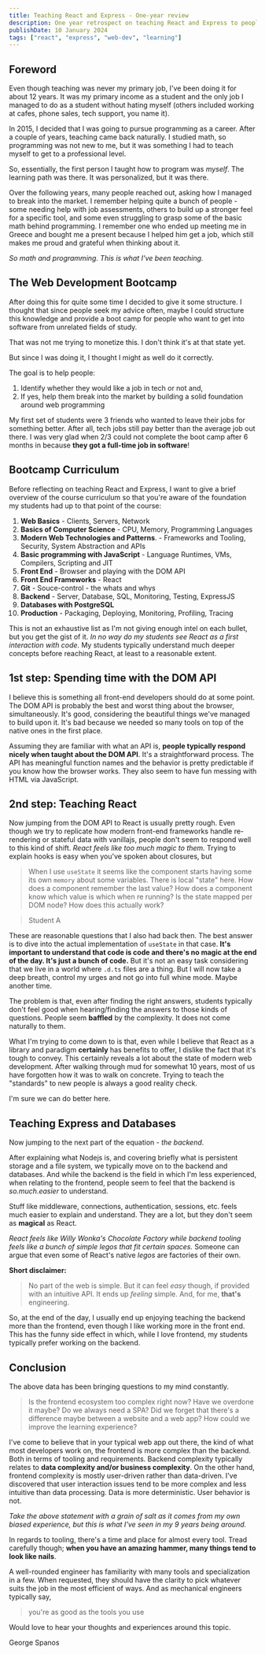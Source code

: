 ```yaml
---
title: Teaching React and Express - One-year review
description: One year retrospect on teaching React and Express to people with no programming background.
publishDate: 10 January 2024
tags: ["react", "express", "web-dev", "learning"]
---
```


## Foreword

Even though teaching was never my primary job, I've been doing it for about 12 years. It was my primary income as a student and the only job I managed to do as a student without hating myself (others included working at cafes, phone sales, tech support, you name it).

In 2015, I decided that I was going to pursue programming as a career. After a couple of years, teaching came back naturally. I studied math, so programming was not new to me, but it was something I had to teach myself to get to a professional level.

So, essentially, the first person I taught how to program was _myself_. The learning path was there. It was personalized, but it was there.

Over the following years, many people reached out, asking how I managed to break into the market. I remember helping quite a bunch of people - some needing help with job assessments, others to build up a stronger feel for a specific tool, and some even struggling to grasp some of the basic math behind programming. I remember one who ended up meeting me in Greece and bought me a present because I helped him get a job, which still makes me proud and grateful when thinking about it.

_So math and programming. This is what I've been teaching._

## The Web Development Bootcamp

After doing this for quite some time I decided to give it some structure. I thought that since people seek my advice often, maybe I could structure this knowledge and provide a boot camp for people who want to get into software from unrelated fields of study.

That was not me trying to monetize this. I don't think it's at that state yet.

But since I was doing it, I thought I might as well do it correctly.

The goal is to help people:

1. Identify whether they would like a job in tech or not and,
2. If yes, help them break into the market by building a solid foundation around web programming

My first set of students were 3 friends who wanted to leave their jobs for something better. After all, tech jobs still pay better than the average job out there. I was very glad when 2/3 could not complete the boot camp after 6 months in because **they got a full-time job in software**!

## Bootcamp Curriculum

Before reflecting on teaching React and Express, I want to give a brief overview of the course curriculum so that you're aware of the foundation my students had up to that point of the course:

1. **Web Basics** - Clients, Servers, Network
2. **Basics of Computer Science** - CPU, Memory, Programming Languages
3. **Modern Web Technologies and Patterns**. - Frameworks and Tooling, Security, System Abstraction and APIs
4. **Basic programming with JavaScript** - Language Runtimes, VMs, Compilers, Scripting and JIT
5. **Front End** - Browser and playing with the DOM API
6. **Front End Frameworks** - React
7. **Git** - Souce-control - the whats and whys
8. **Backend** - Server, Database, SQL, Monitoring, Testing, ExpressJS
9. **Databases with PostgreSQL**
10. **Production** - Packaging, Deploying, Monitoring, Profiling, Tracing

This is not an exhaustive list as I'm not giving enough intel on each bullet, but you get the gist of it. _In no way do my students see React as a first interaction with code._ My students typically understand much deeper concepts before reaching React, at least to a reasonable extent.

## 1st step: Spending time with the DOM API

I believe this is something all front-end developers should do at some point. The DOM API is probably the best and worst thing about the browser, simultaneously. It's good, considering the beautiful things we've managed to build upon it. It's bad because we needed so many tools on top of the native ones in the first place.

Assuming they are familiar with what an API is, **people typically respond nicely when taught about the DOM API**. It's a straightforward process. The API has meaningful function names and the behavior is pretty predictable if you know how the browser works. They also seem to have fun messing with HTML via JavaScript.

## 2nd step: Teaching React

Now jumping from the DOM API to React is usually pretty rough. Even though we try to replicate how modern front-end frameworks handle re-rendering or stateful data with vanillajs, people don't seem to respond well to this kind of shift. _React feels like too much magic to them._ Trying to explain hooks is easy when you've spoken about closures, but

> When I use `useState` it seems like the component starts having some its own `memory` about some variables. There is local "state" here. How does a component remember the last value? How does a component know which value is which when re running? Is the state mapped per DOM node? How does this actually work?

> Student A

These are reasonable questions that I also had back then. The best answer is to dive into the actual implementation of `useState` in that case. **It's important to understand that code is code and there's no magic at the end of the day. It's just a bunch of code.** But it's not an easy task considering that we live in a world where `.d.ts` files are a thing. But I will now take a deep breath, control my urges and not go into full whine mode. Maybe another time.

The problem is that, even after finding the right answers, students typically don't feel good when hearing/finding the answers to those kinds of questions. People seem **baffled** by the complexity. It does not come naturally to them.

What I'm trying to come down to is that, even while I believe that React as a library and paradigm **certainly** has benefits to offer, I dislike the fact that it's tough to convey. This certainly reveals a lot about the state of modern web development. After walking through mud for somewhat 10 years, most of us have forgotten how it was to walk on concrete. Trying to teach the "standards" to new people is always a good reality check.

I'm sure we can do better here.

## Teaching Express and Databases

Now jumping to the next part of the equation - _the backend_.

After explaining what Nodejs is, and covering briefly what is persistent storage and a file system, we typically move on to the backend and databases. And while the backend is the field in which I'm less experienced, when relating to the frontend, people seem to feel that the backend is _so.much.easier_ to understand.

Stuff like middleware, connections, authentication, sessions, etc. feels much easier to explain and understand. They are a lot, but they don't seem as **magical** as React.

_React feels like Willy Wonka's Chocolate Factory while backend tooling feels like a bunch of simple legos that fit certain spaces._ Someone can argue that even some of React's native _legos_ are factories of their own.

**Short disclaimer:**

> No part of the web is simple. But it can feel _easy_ though, if provided with an intuitive API.
> It ends up _feeling_ simple. And, for me, **that's** engineering.

So, at the end of the day, I usually end up enjoying teaching the backend more than the frontend, even though I like working more in the front end. This has the funny side effect in which, while I love frontend, my students typically prefer working on the backend.

## Conclusion

The above data has been bringing questions to my mind constantly.

> Is the frontend ecosystem too complex right now? Have we overdone it maybe? Do we always need a SPA? Did we forget that there's a difference maybe between a website and a web app? How could we improve the learning experience?

I've come to believe that in your typical web app out there, the kind of what most developers work on, the frontend is more complex than the backend. Both in terms of tooling and requirements. Backend complexity typically relates to **data complexity and/or business complexity**. On the other hand, frontend complexity is mostly user-driven rather than data-driven. I've discovered that user interaction issues tend to be more complex and less intuitive than data processing. Data is more deterministic. User behavior is not.

_Take the above statement with a grain of salt as it comes from my own biased experience, but this is what I've seen in my 9 years being around._

In regards to tooling, there's a time and place for almost every tool. Tread carefully though; **when you have an amazing hammer, many things tend to look like nails**.

A well-rounded engineer has familiarity with many tools and specialization in a few. When requested, they should have the clarity to pick whatever suits the job in the most efficient of ways. And as mechanical engineers typically say,

> you're as good as the tools you use

Would love to hear your thoughts and experiences around this topic.

George Spanos
